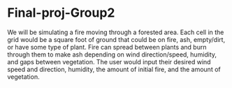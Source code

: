 # Final-proj-Group2

We will be simulating a fire moving through a forested area. Each cell in the grid would 
be a square foot of ground that could be on fire, ash, empty/dirt, or have some type of 
plant. Fire can spread between plants and burn through them to make ash depending on wind
 direction/speed, humidity, and gaps between vegetation. The user would input their 
 desired wind speed and direction, humidity, the amount of initial fire, and the amount 
 of vegetation.
